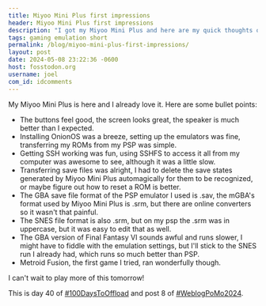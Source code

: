 ```yaml
---
title: Miyoo Mini Plus first impressions
header: Miyoo Mini Plus first impressions
description: "I got my Miyoo Mini Plus and here are my quick thoughts on it. TL;DR: I love it"
tags: gaming emulation short
permalink: /blog/miyoo-mini-plus-first-impressions/
layout: post
date: 2024-05-08 23:22:36 -0600
host: fosstodon.org
username: joel
com_id: idcomments
---
```


My Miyoo Mini Plus is here and I already love it. Here are some bullet points:

- The buttons feel good, the screen looks great, the speaker is much better than I expected.
- Installing OnionOS was a breeze, setting up the emulators was fine, transferring my ROMs from my PSP was simple.
- Getting SSH working was fun, using SSHFS to access it all from my computer was awesome to see, although it was a little slow.
- Transferring save files was alright, I had to delete the save states generated by Miyoo Mini Plus automagically for them to be recognized, or maybe figure out how to reset a ROM is better.
- The GBA save file format of the PSP emulator I used is .sav, the mGBA's format used by Miyoo Mini Plus is .srm, but there are online converters so it wasn't that painful.
- The SNES file format is also .srm, but on my psp the .srm was in uppercase, but it was easy to edit that as well.
- The GBA version of Final Fantasy VI sounds awful and runs slower, I might have to fiddle with the emulation settings, but I'll stick to the SNES run I already had, which runs so much better than PSP.
- Metroid Fusion, the first game I tried, ran wonderfully though.

I can't wait to play more of this tomorrow!

This is day 40 of [#100DaysToOffload](https://100daystooffload.com) and post 8 of [#WeblogPoMo2024](https://weblog.anniegreens.lol/weblog-posting-month-2024).
